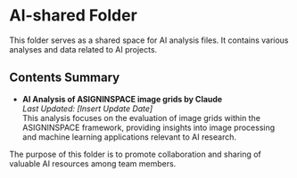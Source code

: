# AI-shared Folder

This folder serves as a shared space for AI analysis files. It contains various analyses and data related to AI projects.

## Contents Summary
- **AI Analysis of ASIGNINSPACE image grids by Claude**  
  *Last Updated: [Insert Update Date]*  
  This analysis focuses on the evaluation of image grids within the ASIGNINSPACE framework, providing insights into image processing and machine learning applications relevant to AI research.

The purpose of this folder is to promote collaboration and sharing of valuable AI resources among team members.